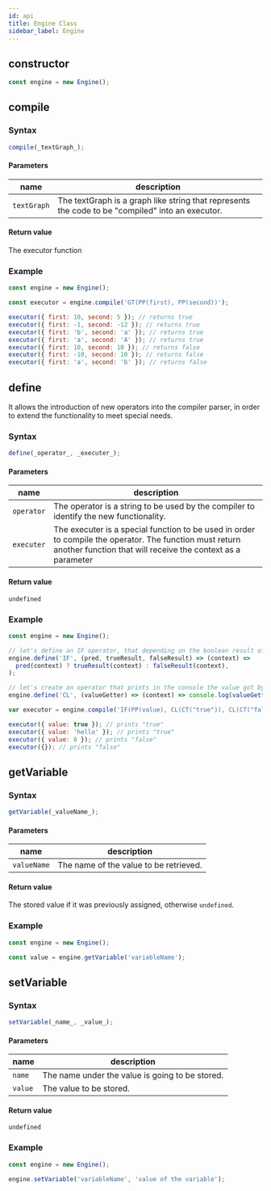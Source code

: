 ```yaml
---
id: api
title: Engine Class
sidebar_label: Engine
---
```


## constructor

```javascript
const engine = new Engine();
```

## compile

### Syntax

```javascript
compile(_textGraph_);
```

#### Parameters

| name        | description                                                                                      |
| ----------- | ------------------------------------------------------------------------------------------------ |
| `textGraph` | The textGraph is a graph like string that represents the code to be "compiled" into an executor. |

#### Return value

The executor function

### Example

```javascript
const engine = new Engine();

const executor = engine.compile('GT(PP(first), PP(second))');

executor({ first: 10, second: 5 }); // returns true
executor({ first: -1, second: -12 }); // returns true
executor({ first: 'b', second: 'a' }); // returns true
executor({ first: 'a', second: 'A' }); // returns true
executor({ first: 10, second: 10 }); // returns false
executor({ first: -10, second: 10 }); // returns false
executor({ first: 'a', second: 'b' }); // returns false
```

## define

It allows the introduction of new operators into the compiler parser, in order to extend the functionality to meet special needs.

### Syntax

```javascript
define(_operator_, _executer_);
```

#### Parameters

| name       | description                                                                                                                                                            |
| ---------- | ---------------------------------------------------------------------------------------------------------------------------------------------------------------------- |
| `operator` | The operator is a string to be used by the compiler to identify the new functionality.                                                                                 |
| `executer` | The executer is a special function to be used in order to compile the operator. The function must return another function that will receive the context as a parameter |

#### Return value

`undefined`

### Example

```javascript
const engine = new Engine();

// let's define an IF operator, that depending on the boolean result of pred, will execute and return the execution of trueResult or falseResult
engine.define('IF', (pred, trueResult, falseResult) => (context) =>
  pred(context) ? trueResult(context) : falseResult(context),
);

// let's create an operator that prints in the console the value got by `valueGetter`
engine.define('CL', (valueGetter) => (context) => console.log(valueGetter(context)));

var executor = engine.compile('IF(PP(value), CL(CT("true")), CL(CT("false")))');

executor({ value: true }); // prints "true"
executor({ value: 'hello' }); // prints "true"
executor({ value: 0 }); // prints "false"
executor({}); // prints "false"
```

## getVariable

### Syntax

```javascript
getVariable(_valueName_);
```

#### Parameters

| name        | description                            |
| ----------- | -------------------------------------- |
| `valueName` | The name of the value to be retrieved. |

#### Return value

The stored value if it was previously assigned, otherwise `undefined`.

### Example

```javascript
const engine = new Engine();

const value = engine.getVariable('variableName');
```

## setVariable

### Syntax

```javascript
setVariable(_name_, _value_);
```

#### Parameters

| name    | description                                     |
| ------- | ----------------------------------------------- |
| `name`  | The name under the value is going to be stored. |
| `value` | The value to be stored.                         |

#### Return value

`undefined`

### Example

```javascript
const engine = new Engine();

engine.setVariable('variableName', 'value of the variable');
```
